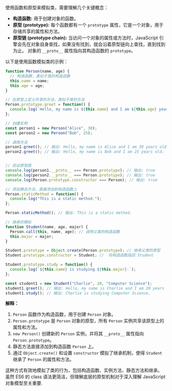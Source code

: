使用函数和原型来模拟类，需要理解几个关键概念：

* **构造函数:**  用于创建对象的函数。
* **原型 (prototype):**  每个函数都有一个 `prototype` 属性，它是一个对象，用于存储共享的属性和方法。
* **原型链 (prototype chain):**  当访问一个对象的属性或方法时，JavaScript 引擎会先在对象自身查找，如果没有找到，就会沿着原型链向上查找，直到找到为止。  对象的 `__proto__` 属性指向其构造函数的 `prototype`。


以下是使用函数模拟类的示例：

```javascript
function Person(name, age) {
  // 构造函数，类似于类的构造函数
  this.name = name;
  this.age = age;
}

// 在原型上定义共享的方法，类似于类的方法
Person.prototype.greet = function() {
  console.log(`Hello, my name is ${this.name} and I am ${this.age} years old.`);
};

// 创建实例
const person1 = new Person("Alice", 30);
const person2 = new Person("Bob", 25);

// 调用方法
person1.greet(); // 输出: Hello, my name is Alice and I am 30 years old.
person2.greet(); // 输出: Hello, my name is Bob and I am 25 years old.


// 验证原型链
console.log(person1.__proto__ === Person.prototype); // 输出: true
console.log(person2.__proto__ === Person.prototype); // 输出: true
console.log(Person.prototype.constructor === Person); // 输出: true

// 添加静态方法，直接添加到构造函数上
Person.staticMethod = function() {
  console.log("This is a static method.");
};

Person.staticMethod(); // 输出: This is a static method.

// 继承的模拟
function Student(name, age, major) {
  Person.call(this, name, age); // 调用父类的构造函数
  this.major = major;
}

Student.prototype = Object.create(Person.prototype); // 继承父类的原型
Student.prototype.constructor = Student; //  将构造函数指回 Student

Student.prototype.study = function() {
  console.log(`${this.name} is studying ${this.major}.`);
};

const student1 = new Student("Charlie", 20, "Computer Science");
student1.greet(); // 输出: Hello, my name is Charlie and I am 20 years old.
student1.study(); // 输出: Charlie is studying Computer Science.


```


**解释：**

1. `Person` 函数作为构造函数，用于创建 `Person` 对象。
2. `Person.prototype`  是 `Person` 对象的原型，所有 `Person` 实例共享该原型上的属性和方法。
3. `new Person()` 创建新的 `Person` 实例，并将其 `__proto__` 属性指向 `Person.prototype`。
4. 静态方法直接添加到构造函数 `Person` 上。
5. 通过 `Object.create()` 和设置 `constructor`  模拟了继承机制，使得 `Student`  继承了 `Person` 的属性和方法。


这种方式有效地模拟了类的行为，包括构造函数、实例方法、静态方法和继承。 虽然 ES6 的 class 语法更简洁，但理解底层的原型机制对于深入理解 JavaScript 对象模型至关重要.
